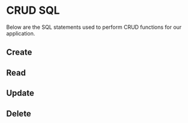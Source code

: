 # CRUD SQL
Below are the SQL statements used to perform CRUD functions for our application.

## Create

## Read

## Update

## Delete